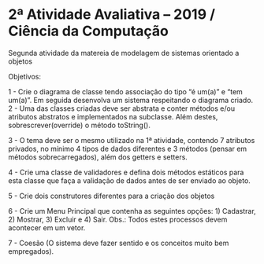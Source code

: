 # 2ª Atividade Avaliativa – 2019 / Ciência da Computação
Segunda atividade da matereia de modelagem de sistemas orientado a objetos

Objetivos: 

1 - Crie o diagrama de classe tendo associação do tipo “é um(a)” e “tem um(a)”. Em seguida desenvolva um sistema respeitando o diagrama criado. 
2 - Uma das classes criadas deve ser abstrata e conter métodos e/ou atributos abstratos e implementados na subclasse. Além destes, sobrescrever(override) o método toString(). 

3 - O tema deve ser o mesmo utilizado na 1ª atividade, contendo 7 atributos privados, no mínimo 4 tipos de dados diferentes e 3 métodos (pensar em métodos sobrecarregados), além dos getters e setters. 

4 - Crie uma classe de validadores e defina dois métodos estáticos para esta classe que faça a validação de dados antes de ser enviado ao objeto. 

5 - Crie dois construtores diferentes para a criação dos objetos 

6 - Crie um Menu Principal que contenha as seguintes opções: 1) Cadastrar, 2) Mostrar, 3) Excluir e 4) Sair. Obs.: Todos estes processos devem acontecer em um vetor. 

7 - Coesão (O sistema deve fazer sentido e os conceitos muito bem empregados).

